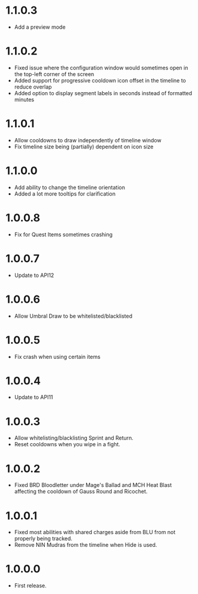# 1.1.0.3
- Add a preview mode

# 1.1.0.2
- Fixed issue where the configuration window would sometimes open in the top-left corner of the screen
- Added support for progressive cooldown icon offset in the timeline to reduce overlap
- Added option to display segment labels in seconds instead of formatted minutes

# 1.1.0.1
- Allow cooldowns to draw independently of timeline window
- Fix timeline size being (partially) dependent on icon size 

# 1.1.0.0
- Add ability to change the timeline orientation
- Added a lot more tooltips for clarification

# 1.0.0.8
- Fix for Quest Items sometimes crashing

# 1.0.0.7
- Update to API12

# 1.0.0.6
- Allow Umbral Draw to be whitelisted/blacklisted

# 1.0.0.5
- Fix crash when using certain items

# 1.0.0.4
- Update to API11

# 1.0.0.3
- Allow whitelisting/blacklisting Sprint and Return.
- Reset cooldowns when you wipe in a fight.

# 1.0.0.2
- Fixed BRD Bloodletter under Mage's Ballad and MCH Heat Blast affecting the cooldown of Gauss Round and Ricochet.  

# 1.0.0.1
- Fixed most abilities with shared charges aside from BLU from not properly being tracked.
- Remove NIN Mudras from the timeline when Hide is used.

# 1.0.0.0
- First release.